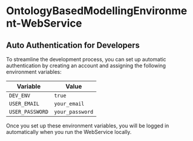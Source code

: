 # OntologyBasedModellingEnvironment-WebService

## Auto Authentication for Developers

To streamline the development process, you can set up automatic authentication by creating an account and assigning the following environment variables:

| Variable      | Value |
| ----------- | ----------- |
| `DEV_ENV`     | `true`       |
| `USER_EMAIL`  | `your_email`  |
| `USER_PASSWORD` | `your_password` |

Once you set up these environment variables, you will be logged in automatically when you run the WebService locally.
